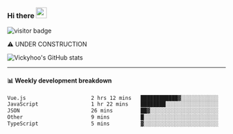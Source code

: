 ### Hi there <a href="https://www.gautamkrishnar.com/"><img src="https://media.giphy.com/media/hvRJCLFzcasrR4ia7z/giphy.gif" width="25px"></a>

![visitor badge](https://visitor-badge.glitch.me/badge?page_id=vickyhoo.vickyhoo&left_color=black&right_color=cornflowerblue)

⚠️ UNDER CONSTRUCTION

![Vickyhoo's GitHub stats](https://github-readme-stats.vercel.app/api?username=vickyhoo&theme=react&show_icons=true&count_private=true)

---

#### :bar_chart: Weekly development breakdown

<!--START_SECTION:waka-->

```txt
Vue.js                     2 hrs 12 mins   ████████████▓░░░░░░░░░░░░   51.25 %
JavaScript                 1 hr 22 mins    ████████░░░░░░░░░░░░░░░░░   31.92 %
JSON                       26 mins         ██▓░░░░░░░░░░░░░░░░░░░░░░   10.45 %
Other                      9 mins          █░░░░░░░░░░░░░░░░░░░░░░░░   03.63 %
TypeScript                 5 mins          ▓░░░░░░░░░░░░░░░░░░░░░░░░   02.23 %
```

<!--END_SECTION:waka-->


<!--
**vickyhoo/vickyhoo** is a ✨ _special_ ✨ repository because its `README.md` (this file) appears on your GitHub profile.

Here are some ideas to get you started:

- 🔭 I’m currently working on ...
- 🌱 I’m currently learning ...
- 👯 I’m looking to collaborate on ...
- 🤔 I’m looking for help with ...
- 💬 Ask me about ...
- 📫 How to reach me: ...
- 😄 Pronouns: ...
- ⚡ Fun fact: ...
-->
